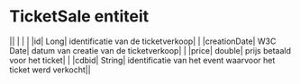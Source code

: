 ---
---

# TicketSale entiteit



|| | | |
|id| Long| identificatie van de ticketverkoop| |
|creationDate| W3C Date| datum van creatie van de ticketverkoop| |
|price| double| prijs betaald voor het ticket| |
|cdbid| String| identificatie van het event waarvoor het ticket werd verkocht||


